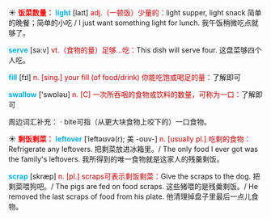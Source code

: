☀ <font color="red">**饭菜数量：**</font>
<font color="sky blue">**light**</font> [laɪt] 
<font color="#c00000">adj.（一顿饭）少量的：</font>light supper, light snack 简单的晚餐；简单的小吃 / I just want something light for lunch. 我午饭稍微吃点就够了。

<font color="sky blue">**serve**</font> [sə:v] 
<font color="#c00000">vt.（食物的量）足够…吃：</font>This dish will serve four. 这盘菜够四个人吃。 

<font color="sky blue">**fill**</font> [fɪl] 
<font color="#c00000">n. [sing.] your fill (of food/drink) 你能吃饱或喝足的量：</font>了解即可

<font color="sky blue">**swallow**</font> ['swɒləʊ] 
<font color="#c00000">n. [C] 一次所吞咽的食物或饮料的数量，可称为一口：</font>了解即可

周边词汇补充：
· bite可指（从更大块食物上咬下的）一口食物。

☀ <font color="red">**剩饭剩菜：**</font>
<font color="sky blue">**leftover**</font> [ˈleftəʊvə(r); 美 -oʊv-]
<font color="#c00000">n. [usually pl.] 吃剩的食物：</font>Refrigerate any leftovers. 把剩菜放进冰箱里。/ The only food I ever got was the family's leftovers. 我所得到的唯一食物就是这家人的残羹剩饭。     

<font color="sky blue">**scrap**</font> [skræp]
<font color="#c00000">n. [pl.] scraps可表示剩饭剩菜：</font>Give the scraps to the dog. 把剩菜喂狗吧。/ The pigs are fed on food scraps. 这些猪喂的是残羹剩饭。/ He removed the last scraps of food from his plate. 他清理掉盘子里最后一点儿食物。

